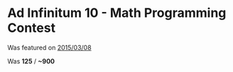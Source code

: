 # Ad Infinitum 10 - Math Programming Contest

Was featured on [2015/03/08](https://www.hackerrank.com/contests/infinitum10/challenges)

Was **125** / **~900**
